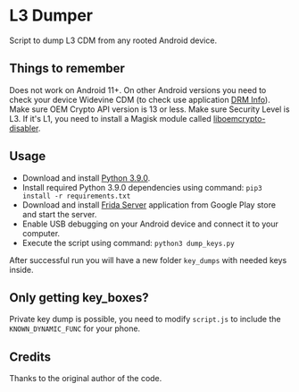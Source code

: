 # L3 Dumper

Script to dump L3 CDM from any rooted Android device.

## Things to remember

Does not work on Android 11+. On other Android versions you need to check your device Widevine CDM (to check use application [DRM Info](https://play.google.com/store/apps/details?id=com.androidfung.drminfo)). Make sure OEM Crypto API version is 13 or less. Make sure Security Level is L3. If it's L1, you need to install a Magisk module called [liboemcrypto-disabler](https://github.com/umylive/liboemcrypto-disabler).

## Usage

* Download and install [Python 3.9.0](https://www.python.org/downloads/release/python-390/).
* Install required Python 3.9.0 dependencies using command:
`pip3 install -r requirements.txt`
* Download and install [Frida Server](https://play.google.com/store/apps/details?id=me.shingle.fridaserver) application from Google Play store and start the server.
* Enable USB debugging on your Android device and connect it to your computer.
* Execute the script using command:
`python3 dump_keys.py`

After successful run you will have a new folder `key_dumps` with needed keys inside.

## Only getting key_boxes?

Private key dump is possible, you need to modify `script.js` to include the `KNOWN_DYNAMIC_FUNC` for your phone.

## Credits

Thanks to the original author of the code.

